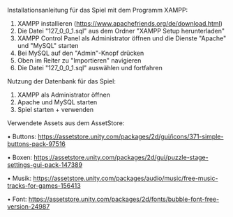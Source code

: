 Installationsanleitung für das Spiel mit dem Programm XAMPP:
1.	XAMPP installieren (https://www.apachefriends.org/de/download.html)
2.	Die Datei "127_0_0_1.sql" aus dem Ordner "XAMPP Setup herunterladen"
3.	XAMPP Control Panel als Administrator öffnen und die Dienste "Apache" und "MySQL" starten
4.	Bei MySQL auf den "Admin"-Knopf drücken
5.	Oben im Reiter zu "Importieren" navigieren
6.	Die Datei "127_0_0_1.sql" auswählen und fortfahren

Nutzung der Datenbank für das Spiel:
1. XAMPP als Administrator öffnen
2. Apache und MySQL starten
3. Spiel starten + verwenden



Verwendete Assets aus dem AssetStore:

•	Buttons: https://assetstore.unity.com/packages/2d/gui/icons/371-simple-buttons-pack-97516

•	Boxen: https://assetstore.unity.com/packages/2d/gui/puzzle-stage-settings-gui-pack-147389

•	Musik: https://assetstore.unity.com/packages/audio/music/free-music-tracks-for-games-156413

•	Font: https://assetstore.unity.com/packages/2d/fonts/bubble-font-free-version-24987
